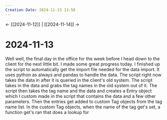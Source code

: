 ```yaml
---
Creation Date: 2024-11-13 13:58
---
```


<- [[2024-11-12]] | [[2024-11-14]]  ->

# 2024-11-13
Well well, the final day in the office for the week before I head down to the client for the next little bit. I made some great progress today. I finished up the script to automatically get the import file needed for the data import. It uses python as always and pandas to handle the data. The script right now takes the data in after it is queried in the client's old system. The script takes in the data and grabs the tag names in the old system out of it. The script then takes the tag name and the data and creates a Entry object which I custom made in the script that contains the data and a few other parameters. Then the entries get added to custom Tag objects from the tag name list. In the custom Tag objects, when the name of the tag get's set, a function get's ran that does a lookup for 